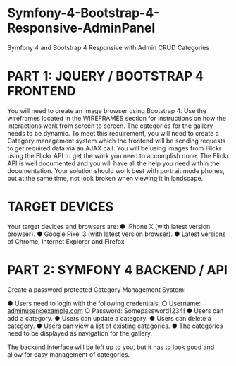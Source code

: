 # Symfony-4-Bootstrap-4-Responsive-AdminPanel
Symfony 4 and Bootstrap 4 Responsive with Admin CRUD Categories

# PART 1: JQUERY / BOOTSTRAP 4 FRONTEND
You will need to create an image browser using Bootstrap 4. Use the wireframes located in the WIREFRAMES
section for instructions on how the interactions work from screen to screen.
The categories for the gallery needs to be dynamic. To meet this requirement, you will need to create a Category
management system which the frontend will be sending requests to get required data via an AJAX call.
You will be using images from Flickr using the Flickr API to get the work you need to accomplish done. The Flickr API
is well documented and you will have all the help you need within the documentation.
Your solution should work best with portrait mode phones, but at the same time, not look broken when viewing it in
landscape.

# TARGET DEVICES
Your target devices and browsers are:
● IPhone X (with latest version browser).
● Google Pixel 3 (with latest version browser).
● Latest versions of Chrome, Internet Explorer and Firefox

# PART 2: SYMFONY 4 BACKEND / API

Create a password protected Category Management System:

● Users need to login with the following credentials:
○ Username: adminuser@example.com
○ Password: Somepassword1234!
● Users can add a category.
● Users can update a category.
● Users can delete a category.
● Users can view a list of existing categories.
● The categories need to be displayed as navigation for the gallery.

The backend interface will be left up to you, but it has to look good and allow for easy management of categories.
